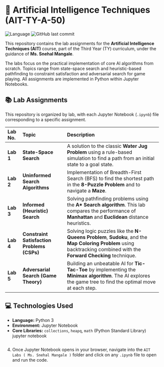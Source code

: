 # 🤖 Artificial Intelligence Techniques (AIT-TY-A-50)

![Language](https://img.shields.io/badge/Language-Python-blue.svg)
![GitHub last commit](https://img.shields.io/github/last-commit/SurajM80/AIT-TY-A-50)

This repository contains the lab assignments for the **Artificial Intelligence Techniques (AIT)** course, part of the Third Year (TY) curriculum, under the guidance of **Ms. Snehal Mangale**.

The labs focus on the practical implementation of core AI algorithms from scratch. Topics range from state-space search and heuristic-based pathfinding to constraint satisfaction and adversarial search for game playing. All assignments are implemented in Python within Jupyter Notebooks.

## 📚 Lab Assignments

This repository is organized by lab, with each Jupyter Notebook (`.ipynb`) file corresponding to a specific assignment.

| Lab No. | Topic                                       | Description                                                                                                                                                             |
| :------ | :------------------------------------------ | :---------------------------------------------------------------------------------------------------------------------------------------------------------------------- |
| **Lab 1** | **State-Space Search** | A solution to the classic **Water Jug Problem** using a rule-based simulation to find a path from an initial state to a goal state.                                               |
| **Lab 2** | **Uninformed Search Algorithms** | Implementation of Breadth-First Search (BFS) to find the shortest path in the **8-Puzzle Problem** and to navigate a **Maze**.                                     |
| **Lab 3** | **Informed (Heuristic) Search** | Solving pathfinding problems using the **A\* Search algorithm**. This lab compares the performance of **Manhattan** and **Euclidean** distance heuristics.                 |
| **Lab 4** | **Constraint Satisfaction Problems (CSPs)** | Solving logic puzzles like the **N-Queens Problem**, **Sudoku**, and the **Map Coloring Problem** using backtracking combined with the **Forward Checking** technique.     |
| **Lab 5** | **Adversarial Search (Game Theory)** | Building an unbeatable AI for **Tic-Tac-Toe** by implementing the **Minimax algorithm**. The AI explores the game tree to find the optimal move at each step.            |

## 💻 Technologies Used

-   **Language:** Python 3
-   **Environment:** Jupyter Notebook
-   **Core Libraries:** `collections`, `heapq`, `math` (Python Standard Library)
    jupyter notebook
    ```
4.  Once Jupyter Notebook opens in your browser, navigate into the `AIT Labs ( Ms. Snehal Mangale )` folder and click on any `.ipynb` file to open and run the code.
